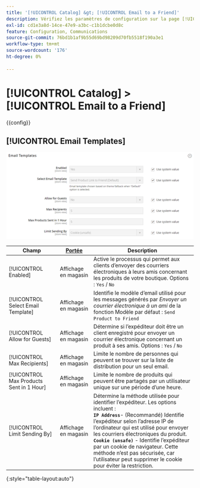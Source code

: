 ```yaml
---
title: '[!UICONTROL Catalog] &gt; [!UICONTROL Email to a Friend]'
description: Vérifiez les paramètres de configuration sur la page [!UICONTROL Catalog] &gt; [!UICONTROL Email to a Friend] de l’administrateur Commerce.
exl-id: cd1e3a8d-14ce-47e9-a3bc-c1b1dcbe0d8c
feature: Configuration, Communications
source-git-commit: 76bd1b1af9b55d69bd98209d70fb5518f190a3e1
workflow-type: tm+mt
source-wordcount: '176'
ht-degree: 0%

---
```


# [!UICONTROL Catalog] > [!UICONTROL Email to a Friend]

{{config}}

## [!UICONTROL Email Templates]

![Modèles de courrier électronique](./assets/email-to-a-friend-email-templates.png)<!-- zoom -->

<!-- [Email Templates](https://docs.magento.com/user-guide/marketing/email-template-configuration.html) -->

| Champ | [Portée](../../getting-started/websites-stores-views.md#scope-settings) | Description |
|--- |--- |--- |
| [!UICONTROL Enabled] | Affichage en magasin | Active le processus qui permet aux clients d’envoyer des courriers électroniques à leurs amis concernant les produits de votre boutique. Options : `Yes` / `No` |
| [!UICONTROL Select Email Template] | Affichage en magasin | Identifie le modèle d’email utilisé pour les messages générés par _Envoyer un courrier électronique à un ami_ de la fonction Modèle par défaut : `Send Product to Friend` |
| [!UICONTROL Allow for Guests] | Affichage en magasin | Détermine si l’expéditeur doit être un client enregistré pour envoyer un courrier électronique concernant un produit à ses amis. Options : `Yes` / `No` |
| [!UICONTROL Max Recipients] | Affichage en magasin | Limite le nombre de personnes qui peuvent se trouver sur la liste de distribution pour un seul email. |
| [!UICONTROL Max Products Sent in 1  Hour] | Affichage en magasin | Limite le nombre de produits qui peuvent être partagés par un utilisateur unique sur une période d’une heure. |
| [!UICONTROL Limit Sending By] | Affichage en magasin | Détermine la méthode utilisée pour identifier l’expéditeur. Les options incluent : <br/>**`IP Address`**- (Recommandé) Identifie l’expéditeur selon l’adresse IP de l’ordinateur qui est utilisé pour envoyer les courriers électroniques du produit.<br/>**`Cookie (unsafe)`** - Identifie l’expéditeur par un cookie de navigateur. Cette méthode n’est pas sécurisée, car l’utilisateur peut supprimer le cookie pour éviter la restriction. |

{:style=&quot;table-layout:auto&quot;}

